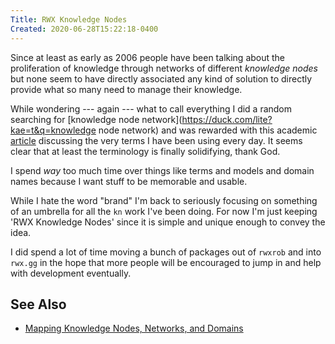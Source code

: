 ```yaml
---
Title: RWX Knowledge Nodes
Created: 2020-06-28T15:22:18-0400
---
```


Since at least as early as 2006 people have been talking about the
proliferation of knowledge through networks of different *knowledge
nodes* but none seem to have directly associated any kind of solution to
directly provide what so many need to manage their knowledge. 

While wondering --- again --- what to call everything I did a random
searching for [knowledge node
network](https://duck.com/lite?kae=t&q=knowledge node network) and was
rewarded with this academic
[article](https://er.educause.edu/articles/2006/1/mapping-knowledge-nodes-networks-and-domains)
discussing the very terms I have been using every day. It seems clear
that at least the terminology is finally solidifying, thank God.

I spend *way* too much time over things like terms and models and domain
names because I want stuff to be memorable and usable.

While I hate the word "brand" I'm back to seriously focusing on
something of an umbrella for all the `kn` work I've been doing. For now
I'm just keeping 'RWX Knowledge Nodes' since it is simple and unique
enough to convey the idea.

I did spend a lot of time moving a bunch of packages out of `rwxrob` and
into `rwx.gg` in the hope that more people will be encouraged to jump in
and help with development eventually.

## See Also

- [Mapping Knowledge Nodes, Networks, and
  Domains](https://er.educause.edu/articles/2006/1/mapping-knowledge-nodes-networks-and-domains)
